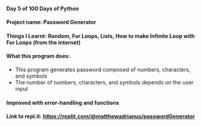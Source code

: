 #### Day 5 of 100 Days of Python
#### Project name: Password Generator
#### Things I Learnt: Random, For Loops, Lists, How to make Infinite Loop with For Loops (from the internet)

#### What this program does:
- This program generates password composed of numbers, characters, and symbols
- The number of numbers, characters, and symbols depends on the user input

#### Improved with error-handling and functions
#### Link to repl.it: https://replit.com/@matthewadrianus/passwordGenerator

